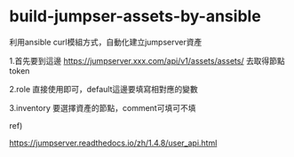 # build-jumpser-assets-by-ansible
利用ansible curl模組方式，自動化建立jumpserver資產

1.首先要到這邊 https://jumpserver.xxx.com/api/v1/assets/assets/ 去取得節點token

2.role 直接使用即可，default這邊要填寫相對應的變數

3.inventory 要選擇資產的節點，comment可填可不填

ref)

https://jumpserver.readthedocs.io/zh/1.4.8/user_api.html
